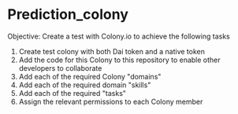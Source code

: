 # Prediction_colony

Objective: Create a test with Colony.io to achieve the following tasks

1. Create test colony with both Dai token and a native token
2. Add the code for this Colony to this repository to enable other developers to collaborate 
3. Add each of the required Colony "domains" 
3. Add each of the required domain "skills" 
4. Add each of the required "tasks" 
5. Assign the relevant permissions to each Colony member
